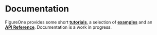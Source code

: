 # Documentation

FigureOne provides some short **[tutorials](https://github.com/airladon/FigureOne/tree/master/tutorials)**, a selection of **[examples](https://github.com/airladon/FigureOne/tree/master/tutorials)** and an **[API Reference](https://airladon.github.io/FigureOne/.)**. Documentation is a work in progress.

